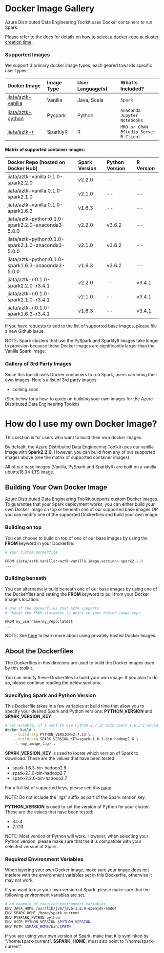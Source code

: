 # Docker Image Gallery
Azure Distributed Data Engineering Toolkit uses Docker containers to run Spark. 

Please refer to the docs for details on [how to select a docker-repo at cluster creation time](../docs/12-docker-image.md).

### Supported Images
We support 3 primary docker image types, each geared towards specific user types:

Docker Image | Image Type | User Language(s) | What's Included? 
:-- | :-- | :-- | :-- 
[jiata/aztk-vanilla](https://hub.docker.com/r/jiata/aztk-vanilla/) | Vanilla | Java, Scala |  `Spark`
[jiata/aztk-python](https://hub.docker.com/r/jiata/aztk-python/) | Pyspark | Python | `Anaconda`</br>`Jupyter Notebooks` 
[jiata/aztk-r](https://hub.docker.com/r/jiata/aztk-r/) | SparklyR | R | `MRO or CRAN`</br>`RStudio Server`</br>`R Client` 

#### Matrix of supported container images:

Docker Repo (hosted on Docker Hub) | Spark Version | Python Version | R Version
:-- | :-- | :-- | :--
jiata/aztk-vanilla:0.1.0-spark2.2.0 | v2.2.0 | -- | --
jiata/aztk-vanilla:0.1.0-spark2.1.0 | v2.1.0 | -- | --
jiata/aztk-vanilla:0.1.0-spark1.6.3 | v1.6.3 | -- | --
jiata/aztk-python:0.1.0-spark2.2.0-anaconda3-5.0.0 | v2.2.0 | v3.6.2 | --
jiata/aztk-python:0.1.0-spark2.1.0-anaconda3-5.0.0 | v2.1.0 | v3.6.2 | --
jiata/aztk-python:0.1.0-spark1.6.3-anaconda3-5.0.0 | v1.6.3 | v3.6.2 | --
jiata/aztk-r:0.1.0-spark2.2.0-r3.4.1 | v2.2.0 | -- | v3.4.1
jiata/aztk-r:0.1.0-spark2.1.0-r3.4.1 | v2.1.0 | -- | v3.4.1
jiata/aztk-r:0.1.0-spark1.6.3-r3.4.1 | v1.6.3 | -- | v3.4.1

If you have requests to add to the list of supported base images, please file a new Github issue.

NOTE: Spark clusters that use the PySpark and SparklyR images take longer to provision because these Docker images are significantly larger than the Vanilla Spark image. 

### Gallery of 3rd Party Images
Since this toolkit uses Docker containers to run Spark, users can bring their own images. Here's a list of 3rd party images:
- *coming soon*

(See below for a how-to guide on building your own images for the Azure Distributed Data Engineering Toolkit)

# How do I use my own Docker Image?
This section is for users who want to build their own docker images.

By default, the Azure Distributed Data Engineering Toolkit uses our vanilla image with **Spark2.2.0**. However, you can build from any of our supported images above (see the matrix of supported container images).

All of our base images (Vanilla, PySpark and SparklyR) are built on a vanilla ubuntu16.04-LTS image.

## Building Your Own Docker Image
Azure Distributed Data Engineering Toolkit supports custom Docker images. To guarantee that your Spark deployment works, you can either build your own Docker image on top or beneath one of our supported base images _OR_ you can modify one of the supported Dockerfiles and build your own image.

### Building on top 
You can choose to build on top of one of our base images by using the **FROM** keyword in your Dockerfile:
```python
# Your custom Dockerfile

FROM jiata/aztk-vanilla:<aztk-vanilla-image-version>-spark2.2.0
...

```

### Building beneath 
You can alternatively build beneath one of our base images by using one of the Dockerfiles and setting the **FROM** keyword to pull from your Docker image's location:
```python
# One of the Dockerfiles that AZTK supports
# Change the FROM statement to point to your hosted image repo

FROM my_username/my_repo:latest
...
```

NOTE: See [here](https://github.com/Azure/aztk/blob/master/docs/12-docker-image.md#using-a-custom-docker-image-that-is-privately-hosted) to learn more about using privately hosted Docker Images.

## About the Dockerfiles
The Dockerfiles in this directory are used to build the Docker images used by this toolkit. 

You can modify these Dockerfiles to build your own image. If you plan to do so, please continue reading the below sections.

### Specifying Spark and Python Version
This Dockerfile takes in a few variables at build time that allow you to specify your desired Spark and Python versions: **PYTHON_VERSION** and **SPARK_VERSION_KEY**.

```sh
# For example, if I want to use Python 2.7.13 with Spark 1.6.3 I would build the image as follows:
docker build \
    --build-arg PYTHON_VERSION=2.7.13 \
    --build-arg SPARK_VERSION_KEY=spark-1.6.3-bin-hadoop2.6 \
    -t <my_image_tag> .
```

**SPARK_VERSION_KEY** is used to locate which version of Spark to download. These are the values that have been tested:
- spark-1.6.3-bin-hadoop2.6
- spark-2.1.0-bin-hadoop2.7
- spark-2.2.0-bin-hadoop2.7

For a full list of supported keys, please see this [page](https://d3kbcqa49mib13.cloudfront.net)

NOTE: Do not include the '.tgz' suffix as part of the Spark version key.

**PYTHON_VERSION** is used to set the version of Python for your cluster. These are the values that have been tested:
- 3.5.4
- 2.7.13

NOTE: Most version of Python will work. However, when selecting your Python version, please make sure that the it is compatible with your selected version of Spark.

### Required Environment Variables
When layering your own Docker image, make sure your image does not intefere with the environment variables set in this Dockerfile, otherwise it may not work.

If you want to use your own version of Spark, please make sure that the following environment variables are set. 

``` sh
# An example of required environment variables
ENV JAVA_HOME /usr/lib/jvm/java-1.8.0-openjdk-amd64
ENV SPARK_HOME /home/spark-current
ENV PYSPARK_PYTHON python
ENV USER_PYTHON_VERSION $PYTHON_VERSION
ENV PATH $SPARK_HOME/bin:$PATH
```

If you are using your own version of Spark, make that it is symlinked by "/home/spark-current". **$SPARK_HOME**, must also point to "/home/spark-current".


